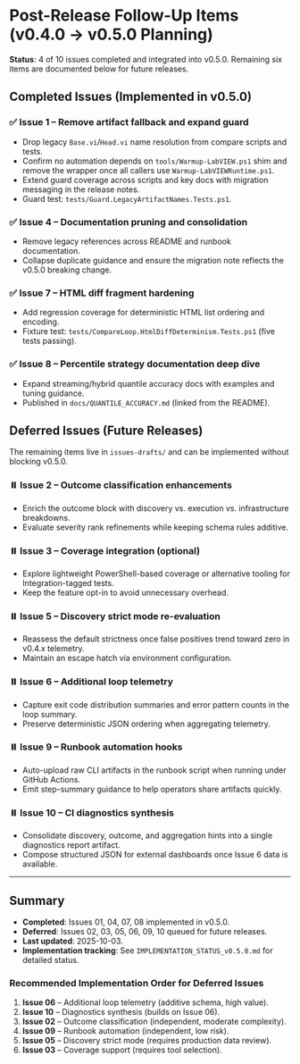 <!-- markdownlint-disable-next-line MD041 -->
# Post-Release Follow-Up Items (v0.4.0 → v0.5.0 Planning)

**Status**: 4 of 10 issues completed and integrated into v0.5.0. Remaining six items are documented below for
future releases.

## Completed Issues (Implemented in v0.5.0)

### ✅ Issue 1 – Remove artifact fallback and expand guard

- Drop legacy `Base.vi`/`Head.vi` name resolution from compare scripts and tests.
- Confirm no automation depends on `tools/Warmup-LabVIEW.ps1` shim and remove the wrapper once all callers use
  `Warmup-LabVIEWRuntime.ps1`.
- Extend guard coverage across scripts and key docs with migration messaging in the release notes.
- Guard test: `tests/Guard.LegacyArtifactNames.Tests.ps1`.

### ✅ Issue 4 – Documentation pruning and consolidation

- Remove legacy references across README and runbook documentation.
- Collapse duplicate guidance and ensure the migration note reflects the v0.5.0 breaking change.

### ✅ Issue 7 – HTML diff fragment hardening

- Add regression coverage for deterministic HTML list ordering and encoding.
- Fixture test: `tests/CompareLoop.HtmlDiffDeterminism.Tests.ps1` (five tests passing).

### ✅ Issue 8 – Percentile strategy documentation deep dive

- Expand streaming/hybrid quantile accuracy docs with examples and tuning guidance.
- Published in `docs/QUANTILE_ACCURACY.md` (linked from the README).

## Deferred Issues (Future Releases)

The remaining items live in `issues-drafts/` and can be implemented without blocking v0.5.0.

### ⏸️ Issue 2 – Outcome classification enhancements

- Enrich the outcome block with discovery vs. execution vs. infrastructure breakdowns.
- Evaluate severity rank refinements while keeping schema rules additive.

### ⏸️ Issue 3 – Coverage integration (optional)

- Explore lightweight PowerShell-based coverage or alternative tooling for Integration-tagged tests.
- Keep the feature opt-in to avoid unnecessary overhead.

### ⏸️ Issue 5 – Discovery strict mode re-evaluation

- Reassess the default strictness once false positives trend toward zero in v0.4.x telemetry.
- Maintain an escape hatch via environment configuration.

### ⏸️ Issue 6 – Additional loop telemetry

- Capture exit code distribution summaries and error pattern counts in the loop summary.
- Preserve deterministic JSON ordering when aggregating telemetry.

### ⏸️ Issue 9 – Runbook automation hooks

- Auto-upload raw CLI artifacts in the runbook script when running under GitHub Actions.
- Emit step-summary guidance to help operators share artifacts quickly.

### ⏸️ Issue 10 – CI diagnostics synthesis

- Consolidate discovery, outcome, and aggregation hints into a single diagnostics report artifact.
- Compose structured JSON for external dashboards once Issue 6 data is available.

---

## Summary

- **Completed**: Issues 01, 04, 07, 08 implemented in v0.5.0.
- **Deferred**: Issues 02, 03, 05, 06, 09, 10 queued for future releases.
- **Last updated**: 2025-10-03.
- **Implementation tracking**: See `IMPLEMENTATION_STATUS_v0.5.0.md` for detailed status.

### Recommended Implementation Order for Deferred Issues

1. **Issue 06** – Additional loop telemetry (additive schema, high value).
2. **Issue 10** – Diagnostics synthesis (builds on Issue 06).
3. **Issue 02** – Outcome classification (independent, moderate complexity).
4. **Issue 09** – Runbook automation (independent, low risk).
5. **Issue 05** – Discovery strict mode (requires production data review).
6. **Issue 03** – Coverage support (requires tool selection).
